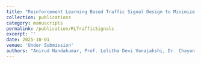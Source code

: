 ```yaml
---
title: "Reinforcement Learning Based Traffic Signal Design to Minimize Queue Lengths"
collection: publications
category: manuscripts
permalink: /publication/RLTrafficSignals
excerpt: ''
date: 2025-10-01
venue: 'Under Submission'
authors: "Anirud Nandakumar, Prof. Lelitha Devi Vanajakshi, Dr. Chayan Banerjee"
---
```

